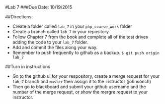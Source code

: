 #Lab 7
###Due Date: 10/19/2015

##Directions:
* Create a folder called ```lab_7``` in your ```php_course_work``` folder 
* Create a branch called ```lab_7``` in your repository 
* Follow Chapter 7 from the book and complete all of the test drives 
adding the code to your ```lab_7``` folder.
* Add and commit the files along your way. 
* Remember to push frequently to github as a backup.
```$ git push origin lab_7```


##Turn in instructions
* Go to the github ui for your respository, create a merge request for your 
```lab_7``` branch and ```master``` then assign it to the instructor (johnsonch) 
* Then go to blackboard and submit your github username and the number of the 
merge request, or show the mergre request to your instructor.
